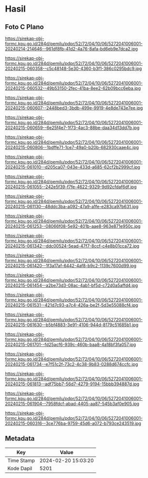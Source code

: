# Hasil

## Foto C Plano

https://sirekap-obj-formc.kpu.go.id/284d/pemilu/pdpr/52/72/04/10/06/5272041006001-20240214-214646--961df8fb-41d2-4a76-8afa-bd6eb9e7dca2.jpg

https://sirekap-obj-formc.kpu.go.id/284d/pemilu/pdpr/52/72/04/10/06/5272041006001-20240215-060358--c5c48148-5e30-4360-b3f1-386c0295bdc9.jpg

https://sirekap-obj-formc.kpu.go.id/284d/pemilu/pdpr/52/72/04/10/06/5272041006001-20240215-060532--49b53150-2fec-41ba-8ee2-62b09bcc6eba.jpg

https://sirekap-obj-formc.kpu.go.id/284d/pemilu/pdpr/52/72/04/10/06/5272041006001-20240215-060607--2448bed3-3bdb-499e-9919-4e8de743e7ee.jpg

https://sirekap-obj-formc.kpu.go.id/284d/pemilu/pdpr/52/72/04/10/06/5272041006001-20240215-060659--6e25f4e7-1f73-4ac3-88be-daa34d13dd7b.jpg

https://sirekap-obj-formc.kpu.go.id/284d/pemilu/pdpr/52/72/04/10/06/5272041006001-20240215-060806--1bdffe71-1ce7-49a0-b20b-682930caae4c.jpg

https://sirekap-obj-formc.kpu.go.id/284d/pemilu/pdpr/52/72/04/10/06/5272041006001-20240215-061010--d205ca07-043e-433d-a685-62cf2b2999cf.jpg

https://sirekap-obj-formc.kpu.go.id/284d/pemilu/pdpr/52/72/04/10/06/5272041006001-20240215-061055--242e5f39-f7fe-4622-9329-9d92cfdaf6df.jpg

https://sirekap-obj-formc.kpu.go.id/284d/pemilu/pdpr/52/72/04/10/06/5272041006001-20240215-061130--48ddc3ba-a092-47a9-a1fe-e283ca97b631.jpg

https://sirekap-obj-formc.kpu.go.id/284d/pemilu/pdpr/52/72/04/10/06/5272041006001-20240215-061253--08066f08-5e92-401b-aae8-963e871e950c.jpg

https://sirekap-obj-formc.kpu.go.id/284d/pemilu/pdpr/52/72/04/10/06/5272041006001-20240215-061342--ddc00524-5ead-47f7-8ccf-c4e8b01cca72.jpg

https://sirekap-obj-formc.kpu.go.id/284d/pemilu/pdpr/52/72/04/10/06/5272041006001-20240215-061420--1f3a17af-6442-4af8-b9c2-1139c7600d99.jpg

https://sirekap-obj-formc.kpu.go.id/284d/pemilu/pdpr/52/72/04/10/06/5272041006001-20240215-061454--a2be73d3-08ac-4ab1-bf5d-c72d0a5affd4.jpg

https://sirekap-obj-formc.kpu.go.id/284d/pemilu/pdpr/52/72/04/10/06/5272041006001-20240215-061531--421d7c93-a7c4-426a-be2f-5d3e55088cf4.jpg

https://sirekap-obj-formc.kpu.go.id/284d/pemilu/pdpr/52/72/04/10/06/5272041006001-20240215-061630--b5bf4883-3e91-4106-944d-8179c51685b1.jpg

https://sirekap-obj-formc.kpu.go.id/284d/pemilu/pdpr/52/72/04/10/06/5272041006001-20240215-061701--fd25acf6-939c-460b-baa8-4a18bf3fa057.jpg

https://sirekap-obj-formc.kpu.go.id/284d/pemilu/pdpr/52/72/04/10/06/5272041006001-20240215-061734--e7f51c2f-73c2-4c38-9b83-0288d674ccfc.jpg

https://sirekap-obj-formc.kpu.go.id/284d/pemilu/pdpr/52/72/04/10/06/5272041006001-20240215-061813--adf75bb7-56d7-4279-9194-15bbb394887d.jpg

https://sirekap-obj-formc.kpu.go.id/284d/pemilu/pdpr/52/72/04/10/06/5272041006001-20240215-061904--7958fdcf-abad-4405-aa87-545b3af0e905.jpg

https://sirekap-obj-formc.kpu.go.id/284d/pemilu/pdpr/52/72/04/10/06/5272041006001-20240215-060316--3ce776ba-9759-45d6-a072-b793ce243519.jpg


## Metadata

| Key        | Value               |
| ---------- | ------------------- |
| Time Stamp | 2024-02-20 15:03:20 |
| Kode Dapil | 5201                |



